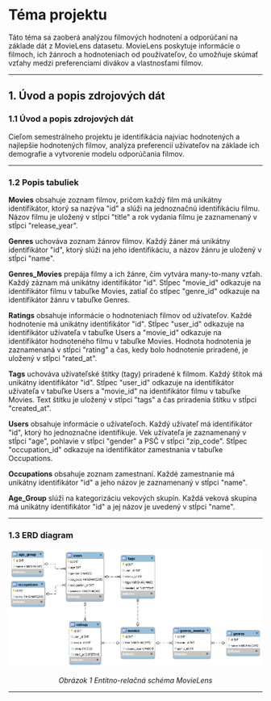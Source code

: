 # Téma projektu
Táto téma sa zaoberá analýzou filmových hodnotení a odporúčaní na základe dát z MovieLens datasetu. MovieLens poskytuje informácie o filmoch, ich žánroch a hodnoteniach od používateľov, čo umožňuje skúmať vzťahy medzi preferenciami divákov a vlastnosťami filmov. 
___
## 1. Úvod a popis zdrojových dát

### 1.1 Úvod a popis zdrojových dát
Cieľom semestrálneho projektu je identifikácia najviac hodnotených a najlepšie hodnotených filmov, analýza preferencií užívateľov na základe ich demografie a vytvorenie modelu odporúčania filmov.
___
### 1.2 Popis tabuliek

**Movies** obsahuje zoznam filmov, pričom každý film má unikátny identifikátor, ktorý sa nazýva "id" a slúži na jednoznačnú identifikáciu filmu. Názov filmu je uložený v stĺpci "title" a rok vydania filmu je zaznamenaný v stĺpci "release_year".

**Genres** uchováva zoznam žánrov filmov. Každý žáner má unikátny identifikátor "id", ktorý slúži na jeho identifikáciu, a názov žánru je uložený v stĺpci "name".

**Genres_Movies** prepája filmy a ich žánre, čím vytvára many-to-many vzťah. Každý záznam má unikátny identifikátor "id". Stĺpec "movie_id" odkazuje na identifikátor filmu v tabuľke Movies, zatiaľ čo stĺpec "genre_id" odkazuje na identifikátor žánru v tabuľke Genres.

**Ratings** obsahuje informácie o hodnoteniach filmov od užívateľov. Každé hodnotenie má unikátny identifikátor "id". Stĺpec "user_id" odkazuje na identifikátor užívateľa v tabuľke Users a "movie_id" odkazuje na identifikátor hodnoteného filmu v tabuľke Movies. Hodnota hodnotenia je zaznamenaná v stĺpci "rating" a čas, kedy bolo hodnotenie priradené, je uložený v stĺpci "rated_at".

**Tags** uchováva užívateľské štítky (tagy) priradené k filmom. Každý štítok má unikátny identifikátor "id". Stĺpec "user_id" odkazuje na identifikátor užívateľa v tabuľke Users a "movie_id" na identifikátor filmu v tabuľke Movies. Text štítku je uložený v stĺpci "tags" a čas priradenia štítku v stĺpci "created_at".

**Users** obsahuje informácie o užívateľoch. Každý užívateľ má identifikátor "id", ktorý ho jednoznačne identifikuje. Vek užívateľa je zaznamenaný v stĺpci "age", pohlavie v stĺpci "gender" a PSČ v stĺpci "zip_code". Stĺpec "occupation_id" odkazuje na identifikátor zamestnania v tabuľke Occupations.

**Occupations** obsahuje zoznam zamestnaní. Každé zamestnanie má unikátny identifikátor "id" a jeho názov je zaznamenaný v stĺpci "name".

**Age_Group** slúži na kategorizáciu vekových skupín. Každá veková skupina má unikátny identifikátor "id" a jej názov je uvedený v stĺpci "name".
___
### 1.3 ERD diagram
![Entitno-relačná schéma MovieLens](erd_schema.png)
<p align="center"><i>Obrázok 1 Entitno-relačná schéma MovieLens</i></p>


---
